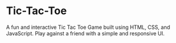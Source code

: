 # Tic-Tac-Toe
A fun and interactive Tic Tac Toe Game built using HTML, CSS, and JavaScript. Play against a friend with a simple and responsive UI.
